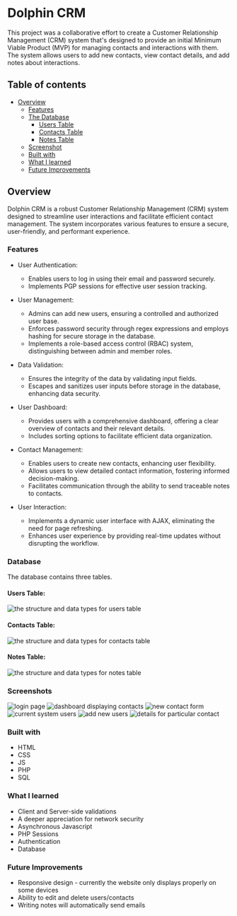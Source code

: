 # Dolphin CRM

This project was a collaborative effort to create a Customer Relationship Management (CRM) system that's designed to provide an initial Minimum Viable Product (MVP) for managing contacts and interactions with them. The system allows users to add new contacts, view contact details, and add notes about interactions. 

## Table of contents

- [Overview](#overview)
  - [Features](#features)
  - [The Database](#database)
    - [Users Table](#users-table)
    - [Contacts Table](#contacts-table)
    - [Notes Table](#notes-table)
  - [Screenshot](#screenshot)
  - [Built with](#built-with)
  - [What I learned](#what-i-learned)
  - [Future Improvements](#future-improvements)

## Overview
Dolphin CRM is a robust Customer Relationship Management (CRM) system designed to streamline user interactions and facilitate efficient contact management. The system incorporates various features to ensure a secure, user-friendly, and performant experience. 

### Features
  - User Authentication:
    - Enables users to log in using their email and password securely.
    - Implements PGP sessions for effective user session tracking.
     
  - User Management:
    - Admins can add new users, ensuring a controlled and authorized user base.
    - Enforces password security through regex expressions and employs hashing for secure storage in the database.
    - Implements a role-based access control (RBAC) system, distinguishing between admin and member roles.

  - Data Validation:
    - Ensures the integrity of the data by validating input fields.
    - Escapes and sanitizes user inputs before storage in the database, enhancing data security.

  - User Dashboard:
    - Provides users with a comprehensive dashboard, offering a clear overview of contacts and their relevant details.
    - Includes sorting options to facilitate efficient data organization.

  - Contact Management:
    - Enables users to  create new contacts, enhancing user flexibility.
    - Allows users to view detailed contact information, fostering informed decision-making.
    - Facilitates communication through the ability to send traceable notes to contacts.

  - User Interaction:
    - Implements a dynamic user interface with AJAX, eliminating the need for page refreshing.
    - Enhances user experience by providing real-time updates without disrupting the workflow.

### Database
The database contains three tables.
  #### Users Table:
  ![the structure and data types for users table](https://github.com/jaecoder20/info2180-finalproject/assets/108883378/da1a8949-c4aa-4618-b6c9-f6b312edd899)
  #### Contacts Table:
  ![the structure and data types for contacts table](https://github.com/jaecoder20/info2180-finalproject/assets/108883378/37e1f897-82bd-4e16-ba00-596b24fc1d13)

  #### Notes Table:
  ![the structure and data types for notes table](https://github.com/jaecoder20/info2180-finalproject/assets/108883378/4f17bce7-8290-481e-b18b-1a90945d2ff6)

### Screenshots
![login page](https://github.com/jaecoder20/info2180-finalproject/assets/108883378/66f9e38f-fb2d-431f-a35a-24698c5ff70e)
![dashboard displaying contacts](https://github.com/jaecoder20/info2180-finalproject/assets/108883378/4d99d55f-667c-41b9-9992-25b3481b18a1)
![new contact form](https://github.com/jaecoder20/info2180-finalproject/assets/108883378/6771f9e2-22d6-4ea0-a2c1-22042d0a6eb0)
![current system users](https://github.com/jaecoder20/info2180-finalproject/assets/108883378/9d9941b8-7c63-410d-9993-d0d9126caec2)
![add new users](https://github.com/jaecoder20/info2180-finalproject/assets/108883378/3c6b263e-a605-4b51-8ab0-caeb09c884c7)
![details for particular contact](https://github.com/jaecoder20/info2180-finalproject/assets/108883378/1af46b8d-6fbd-4862-bc6d-3ceea8f31168)

### Built with
- HTML
- CSS
- JS
- PHP
- SQL

### What I learned
- Client and Server-side validations
- A deeper appreciation for network security
- Asynchronous Javascript
- PHP Sessions
- Authentication
- Database

### Future Improvements
- Responsive design - currently the website only displays properly on some devices
- Ability to edit and delete users/contacts
- Writing notes will automatically send emails









